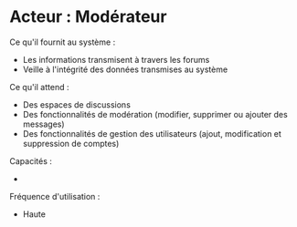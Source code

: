 # Acteur : Modérateur

Ce qu'il fournit au système :

  - Les informations transmisent à travers les forums
  - Veille à l'intégrité des données transmises au système

Ce qu'il attend :

  - Des espaces de discussions
  - Des fonctionnalités de modération (modifier, supprimer ou ajouter des messages)
  - Des fonctionnalités de gestion des utilisateurs (ajout, modification et suppression de comptes)

Capacités :

  - 

Fréquence d'utilisation : 

  - Haute


